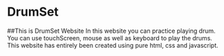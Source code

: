 # DrumSet

##This is DrumSet Website
In this website you can practice playing drum. You can use touchScreen, mouse as well as keyboard to play the drums. This website has entirely been created using pure html, css and javascript.
